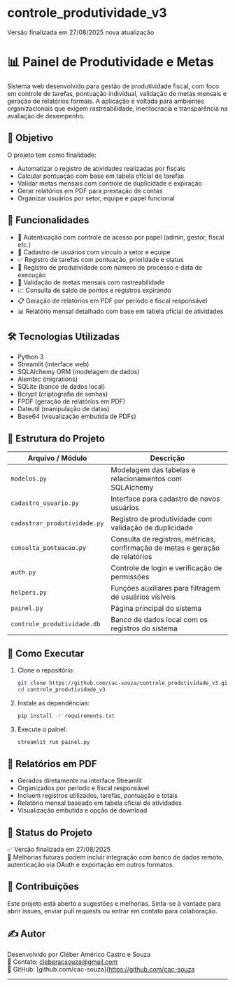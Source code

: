 # controle_produtividade_v3
Versão finalizada em 27/08/2025 nova atualização 

# 📊 Painel de Produtividade e Metas

Sistema web desenvolvido para gestão de produtividade fiscal, com foco em controle de tarefas, pontuação individual, validação de metas mensais e geração de relatórios formais. A aplicação é voltada para ambientes organizacionais que exigem rastreabilidade, meritocracia e transparência na avaliação de desempenho.

## 🎯 Objetivo

O projeto tem como finalidade:

- Automatizar o registro de atividades realizadas por fiscais
- Calcular pontuação com base em tabela oficial de tarefas
- Validar metas mensais com controle de duplicidade e expiração
- Gerar relatórios em PDF para prestação de contas
- Organizar usuários por setor, equipe e papel funcional

## 🧱 Funcionalidades

- 🔐 Autenticação com controle de acesso por papel (admin, gestor, fiscal etc.)
- 👥 Cadastro de usuários com vínculo a setor e equipe
- ✅ Registro de tarefas com pontuação, prioridade e status
- 📝 Registro de produtividade com número de processo e data de execução
- 📅 Validação de metas mensais com rastreabilidade
- 📈 Consulta de saldo de pontos e registros expirando
- 📋 Geração de relatórios em PDF por período e fiscal responsável
- 📊 Relatório mensal detalhado com base em tabela oficial de atividades

## 🛠️ Tecnologias Utilizadas

- Python 3
- Streamlit (interface web)
- SQLAlchemy ORM (modelagem de dados)
- Alembic (migrations)
- SQLite (banco de dados local)
- Bcrypt (criptografia de senhas)
- FPDF (geração de relatórios em PDF)
- Dateutil (manipulação de datas)
- Base64 (visualização embutida de PDFs)

## 📁 Estrutura do Projeto

| Arquivo / Módulo             | Descrição                                                                 |
|------------------------------|---------------------------------------------------------------------------|
| `modelos.py`                 | Modelagem das tabelas e relacionamentos com SQLAlchemy                    |
| `cadastro_usuario.py`        | Interface para cadastro de novos usuários                                |
| `cadastrar_produtividade.py` | Registro de produtividade com validação de duplicidade                    |
| `consulta_pontuacao.py`      | Consulta de registros, métricas, confirmação de metas e geração de relatórios |
| `auth.py`                    | Controle de login e verificação de permissões                            |
| `helpers.py`                 | Funções auxiliares para filtragem de usuários visíveis                    |
| `painel.py`                  | Página principal do sistema                                              |
| `controle_produtividade.db`  | Banco de dados local com os registros do sistema                         |

## 🚀 Como Executar

1. Clone o repositório:
   ```bash
   git clone https://github.com/cac-souza/controle_produtividade_v3.git
   cd controle_produtividade_v3
2. Instale as dependências:
   ```bash
   pip install -r requirements.txt
3. Execute o painel:
   ```bash
   streamlit run painel.py

## 📄 Relatórios em PDF

- Gerados diretamente na interface Streamlit
- Organizados por período e fiscal responsável
- Incluem registros utilizados, tarefas, pontuação e totais
- Relatório mensal baseado em tabela oficial de atividades
- Visualização embutida e opção de download

## 📌 Status do Projeto

✅ Versão finalizada em 27/08/2025  
🚧 Melhorias futuras podem incluir integração com banco de dados remoto, autenticação via OAuth e exportação em outros formatos.

## 🤝 Contribuições

Este projeto está aberto a sugestões e melhorias. Sinta-se à vontade para abrir issues, enviar pull requests ou entrar em contato para colaboração.

## ✍️ Autor

Desenvolvido por Cléber Américo Castro e Souza  
📧 Contato: cleberacsouza@gmail.com  
🔗 GitHub: [github.com/cac-souza](https://github.com/cac-souza

---


